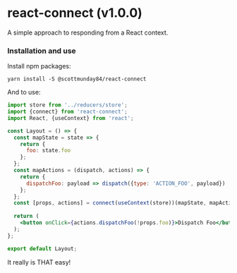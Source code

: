 # react-connect (v1.0.0)

A simple approach to responding from a React context.

### Installation and use

Install npm packages:

```
yarn install -S @scottmunday84/react-connect
```

And to use:
```jsx harmony
import store from '../reducers/store';
import {connect} from 'react-connect';
import React, {useContext} from 'react';

const Layout = () => {
  const mapState = state => {
    return {
      foo: state.foo      
    };
  };
  const mapActions = (dispatch, actions) => {
    return {
      dispatchFoo: payload => dispatch({type: 'ACTION_FOO', payload})
    };  
  };
  const [props, actions] = connect(useContext(store))(mapState, mapActions);   
    
  return (
    <button onClick={actions.dispatchFoo(!props.foo)}>Dispatch Foo</button>
  );
};

export default Layout;
```

It really is THAT easy!
